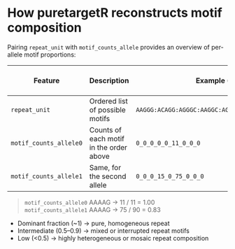 # How puretargetR reconstructs motif composition

Pairing `repeat_unit` with `motif_counts_allele` provides an overview of per-allele motif proportions:

| Feature | Description | Example (Pure Allele) | Example (Heterogeneous Allele) |
|----------|--------------|-----------------------|--------------------------------|
| `repeat_unit` | Ordered list of possible motifs | `AAGGG:ACAGG:AGGGC:AAGGC:AGAGG:AAAAG:AAAGG:AAGAG:AAAGGG` |
| `motif_counts_allele0` | Counts of each motif in the order above | `0_0_0_0_0_11_0_0_0` |
| `motif_counts_allele1` | Same, for the second allele | `0_0_0_15_0_75_0_0_0` |

> `motif_counts_allele0` AAAAG → 11 / 11 = 1.00 \
> `motif_counts_allele1` AAAAG → 75 / 90 = 0.83

- Dominant fraction (~1) → pure, homogeneous repeat 
- Intermediate (0.5–0.9) → mixed or interrupted repeat motifs
- Low (<0.5) → highly heterogeneous or mosaic repeat composition
